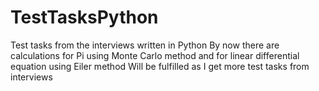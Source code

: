 # TestTasksPython
Test tasks from the interviews written in Python
By now there are calculations for Pi using Monte Carlo method and for linear differential equation using Eiler method
Will be fulfilled as I get more test tasks from interviews
